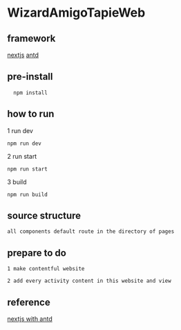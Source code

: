 # WizardAmigoTapieWeb

## framework
  [nextjs](https://github.com/zeit/next.js/)
  [antd](https://ant.design/)

## pre-install 
```
  npm install 
```

## how to run

  1 run dev

    npm run dev
  
  2 run start

    npm run start
  
  3 build

    npm run build

## source structure

    all components default route in the directory of pages

## prepare to do

    1 make contentful website

    2 add every activity content in this website and view

## reference

  [nextjs with antd](https://medium.com/@mas.autsakorn/lets-create-a-project-with-nextjs-antd-and-deploy-with-now-sh-e38772348312)